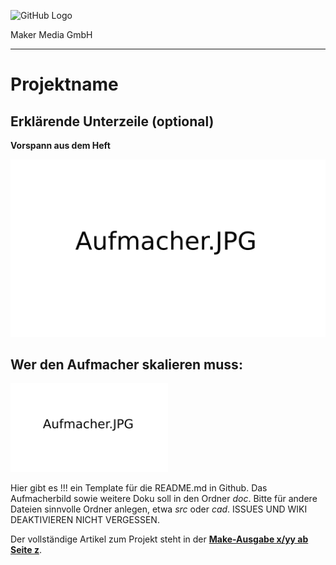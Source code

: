 ![GitHub Logo](http://www.heise.de/make/icons/make_logo.png)

Maker Media GmbH

***

# Projektname

## Erklärende Unterzeile (optional)

**Vorspann aus dem Heft**

![Aufmacherbild aus dem Heft](./doc/Aufmacher.JPG)

## Wer den Aufmacher skalieren muss:
<img src="./doc/Aufmacher.JPG" width="50%" height="50%">

Hier gibt es !!! ein Template für die README.md in Github. Das Aufmacherbild sowie weitere Doku soll in den Ordner _doc_. Bitte für andere Dateien sinnvolle Ordner anlegen, etwa _src_ oder _cad_.
ISSUES UND WIKI DEAKTIVIEREN NICHT VERGESSEN.

Der vollständige Artikel zum Projekt steht in der **[Make-Ausgabe x/yy ab Seite z](https://www.heise.de/select/make/xxx)**.
